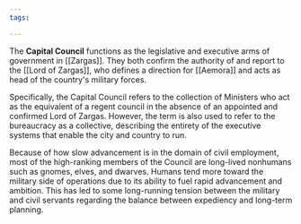 ```yaml
---
tags:

---
```

The **Capital Council** functions as the legislative and executive arms of government in [[Zargas]]. They both confirm the authority of and report to the [[Lord of Zargas]], who defines a direction for [[Aemora]] and acts as head of the country's military forces.

Specifically, the Capital Council refers to the collection of Ministers who act as the equivalent of a regent council in the absence of an appointed and confirmed Lord of Zargas. However, the term is also used to refer to the bureaucracy as a collective, describing the entirety of the executive systems that enable the city and country to run.

Because of how slow advancement is in the domain of civil employment, most of the high-ranking members of the Council are long-lived nonhumans such as gnomes, elves, and dwarves. Humans tend more toward the military side of operations due to its ability to fuel rapid advancement and ambition. This has led to some long-running tension between the military and civil servants regarding the balance between expediency and long-term planning.